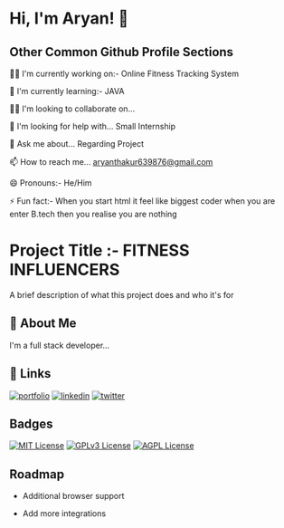 # Hi, I'm Aryan! 👋


## Other Common Github Profile Sections
👩‍💻 I'm currently working on:- Online Fitness Tracking System

🧠 I'm currently learning:- JAVA

👯‍♀ I'm looking to collaborate on... 

🤔 I'm looking for help with... Small Internship

💬 Ask me about... Regarding Project

📫 How to reach me... aryanthakur639876@gmail.com  

😄 Pronouns:- He/Him

⚡ Fun fact:- When you start html it feel like biggest coder when you are enter B.tech then you realise you are nothing 


# Project Title :- FITNESS INFLUENCERS

A brief description of what this project does and who it's for


## 🚀 About Me
I'm a full stack developer...


## 🔗 Links
[![portfolio](https://img.shields.io/badge/my_portfolio-000?style=for-the-badge&logo=ko-fi&logoColor=white)](link)
[![linkedin](https://img.shields.io/badge/linkedin-0A66C2?style=for-the-badge&logo=linkedin&logoColor=white)](link/)
[![twitter](https://img.shields.io/badge/twitter-1DA1F2?style=for-the-badge&logo=twitter&logoColor=white)](:https://x.com/_aryan0001?t=VzkuYvGSiFzn-FSOfKhn0g&s=08/)


## Badges


[![MIT License](https://img.shields.io/badge/License-MIT-green.svg)](https://choosealicense.com/licenses/mit/)
[![GPLv3 License](https://img.shields.io/badge/License-GPL%20v3-yellow.svg)](https://opensource.org/licenses/)
[![AGPL License](https://img.shields.io/badge/license-AGPL-blue.svg)](http://www.gnu.org/licenses/agpl-3.0)


## Roadmap

- Additional browser support

- Add more integrations
